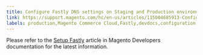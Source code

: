 ```yaml
---
title: Configure Fastly DNS settings on Staging and Production environments
link: https://support.magento.com/hc/en-us/articles/115004685913-Configure-Fastly-DNS-settings-on-Staging-and-Production-environments
labels: production,Magento Commerce Cloud,Fastly,devdocs,configuration,DNS,setup,Staging,how to
---
```


Please refer to the [Setup Fastly](https://devdocs.magento.com/cloud/cdn/configure-fastly.html) article in Magento Developers documentation for the latest information. 

